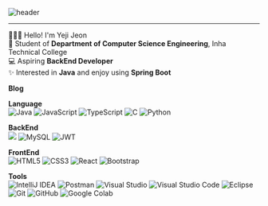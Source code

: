 ![header](https://capsule-render.vercel.app/api?type=venom&color=FEBEBE&height=300&section=header&text=Hello%20Yeji%20World&fontSize=90&desc=BackEnd%20Developer&descAlign=76&descAlignY=70)

<hr/>

 🙋🏻‍♀️ Hello! I'm Yeji Jeon </br>
 🏫 Student of **Department of Computer Science Engineering**, Inha Technical College </br>
 💻 Aspiring **BackEnd Developer** </br>
 ✨ Interested in **Java** and enjoy using **Spring Boot** </br>

**Blog** </br>

**Language** </br>
![Java](https://img.shields.io/badge/java-%23ED8B00.svg?style=square&logo=openjdk&logoColor=white)
![JavaScript](https://img.shields.io/badge/javascript-%23323330.svg?style=square&logo=javascript&logoColor=%23F7DF1E)
![TypeScript](https://img.shields.io/badge/typescript-%23007ACC.svg?style=square&logo=typescript&logoColor=white)
![C](https://img.shields.io/badge/c-%2300599C.svg?style=square&logo=c&logoColor=white)
![Python](https://img.shields.io/badge/python-3670A0?style=square&logo=python&logoColor=ffdd54)

**BackEnd** </br>
 <img src="https://img.shields.io/badge/Spring%20Boot-6DB33F?style=square&logo=Spring%20Boot&logoColor=white&height=50"/>
![MySQL](https://img.shields.io/badge/mysql-4479A1.svg?style=square&logo=mysql&logoColor=white)
![JWT](https://img.shields.io/badge/JWT-black?style=square&logo=JSON%20web%20tokens)

**FrontEnd** </br>
![HTML5](https://img.shields.io/badge/html5-%23E34F26.svg?style=square&logo=html5&logoColor=white)
![CSS3](https://img.shields.io/badge/css3-%231572B6.svg?style=square&logo=css3&logoColor=white)
![React](https://img.shields.io/badge/react-%2320232a.svg?style=square&logo=react&logoColor=%2361DAFB)
![Bootstrap](https://img.shields.io/badge/bootstrap-%238511FA.svg?style=square&logo=bootstrap&logoColor=white)

**Tools** </br>
![IntelliJ IDEA](https://img.shields.io/badge/IntelliJIDEA-000000.svg?style=square&logo=intellij-idea&logoColor=white)
![Postman](https://img.shields.io/badge/Postman-FF6C37?style=square&logo=postman&logoColor=white)
![Visual Studio](https://img.shields.io/badge/Visual%20Studio-5C2D91.svg?style=square&logo=visual-studio&logoColor=white)
![Visual Studio Code](https://img.shields.io/badge/Visual%20Studio%20Code-0078d7.svg?style=square&logo=visual-studio-code&logoColor=white)
![Eclipse](https://img.shields.io/badge/Eclipse-FE7A16.svg?style=square&logo=Eclipse&logoColor=white)
![Git](https://img.shields.io/badge/git-%23F05033.svg?style=square&logo=git&logoColor=white)
![GitHub](https://img.shields.io/badge/github-%23121011.svg?style=square&logo=github&logoColor=white)
![Google Colab](https://img.shields.io/badge/Google%20Colab-%23F9A825.svg?style=square&logo=googlecolab&logoColor=white)

<!--
style=square : 작고 얇은 둥근 모서리 사각형
style=for-the-badge : 크고 네모난 사각형
-->
 
